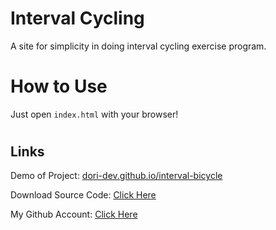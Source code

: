 # Interval Cycling

A site for simplicity in doing interval cycling exercise program.

#
# How to Use

Just open `index.html` with your browser!

#
## Links

Demo of Project: [dori-dev.github.io/interval-bicycle](https://dori-dev.github.io/interval-bicycle/)

Download Source Code: [Click Here](https://github.com/dori-dev/interval-bicycle.git)

My Github Account: [Click Here](https://github.com/dori-dev/)
